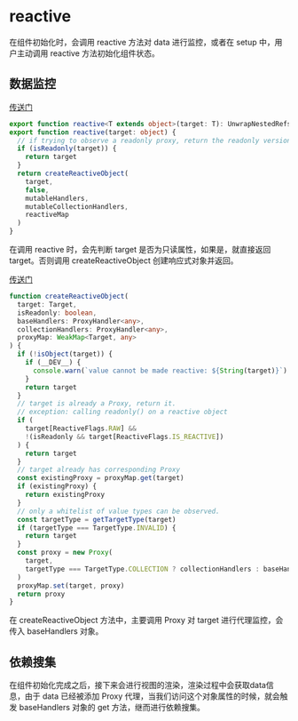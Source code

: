 # reactive
在组件初始化时，会调用 reactive 方法对 data 进行监控，或者在 setup 中，用户主动调用 reactive 方法初始化组件状态。

## 数据监控
[传送门](https://github.com/vuejs/core/blob/0cf9ae62be21a6180f909e03091f087254ae3e52/packages/reactivity/src/reactive.ts#L89)
```typescript
export function reactive<T extends object>(target: T): UnwrapNestedRefs<T>
export function reactive(target: object) {
  // if trying to observe a readonly proxy, return the readonly version.
  if (isReadonly(target)) {
    return target
  }
  return createReactiveObject(
    target,
    false,
    mutableHandlers,
    mutableCollectionHandlers,
    reactiveMap
  )
}
```

在调用 reactive 时，会先判断 target 是否为只读属性，如果是，就直接返回 target。否则调用 createReactiveObject 创建响应式对象并返回。

[传送门](https://github.com/vuejs/core/blob/0cf9ae62be21a6180f909e03091f087254ae3e52/packages/reactivity/src/reactive.ts#L181)
```typescript
function createReactiveObject(
  target: Target,
  isReadonly: boolean,
  baseHandlers: ProxyHandler<any>,
  collectionHandlers: ProxyHandler<any>,
  proxyMap: WeakMap<Target, any>
) {
  if (!isObject(target)) {
    if (__DEV__) {
      console.warn(`value cannot be made reactive: ${String(target)}`)
    }
    return target
  }
  // target is already a Proxy, return it.
  // exception: calling readonly() on a reactive object
  if (
    target[ReactiveFlags.RAW] &&
    !(isReadonly && target[ReactiveFlags.IS_REACTIVE])
  ) {
    return target
  }
  // target already has corresponding Proxy
  const existingProxy = proxyMap.get(target)
  if (existingProxy) {
    return existingProxy
  }
  // only a whitelist of value types can be observed.
  const targetType = getTargetType(target)
  if (targetType === TargetType.INVALID) {
    return target
  }
  const proxy = new Proxy(
    target,
    targetType === TargetType.COLLECTION ? collectionHandlers : baseHandlers
  )
  proxyMap.set(target, proxy)
  return proxy
}
```
在 createReactiveObject 方法中，主要调用 Proxy 对 target 进行代理监控，会传入 baseHandlers 对象。

## 依赖搜集
在组件初始化完成之后，接下来会进行视图的渲染，渲染过程中会获取data信息，由于 data 已经被添加 Proxy 代理，当我们访问这个对象属性的时候，就会触发 baseHandlers 对象的 get 方法，继而进行依赖搜集。


